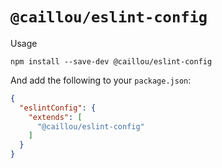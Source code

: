 # `@caillou/eslint-config`

Usage

```
npm install --save-dev @caillou/eslint-config
```

And add the following to your `package.json`:

```JSON
{
  "eslintConfig": {
    "extends": [
      "@caillou/eslint-config"
    ]
  }
}
```